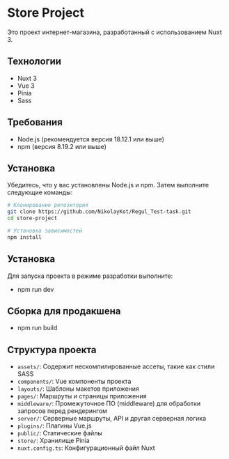 # Store Project

Это проект интернет-магазина, разработанный с использованием Nuxt 3.

## Технологии

- Nuxt 3
- Vue 3
- Pinia
- Sass

## Требования

- Node.js (рекомендуется версия 18.12.1 или выше)
- npm (версия 8.19.2 или выше)

## Установка

Убедитесь, что у вас установлены Node.js и npm. Затем выполните следующие команды:

```bash
# Клонирование репозитория
git clone https://github.com/NikolayKot/Regul_Test-task.git
cd store-project

# Установка зависимостей
npm install
```

## Установка

Для запуска проекта в режиме разработки выполните:

- npm run dev

## Сборка для продакшена

- npm run build

## Структура проекта

- `assets/`: Содержит нескомпилированные ассеты, такие как стили SASS
- `components/`: Vue компоненты проекта
- `layouts/`: Шаблоны макетов приложения
- `pages/`: Маршруты и страницы приложения
- `middleware/`: Промежуточное ПО (middleware) для обработки запросов перед рендерингом
- `server/`: Серверные маршруты, API и другая серверная логика
- `plugins/`: Плагины Vue.js
- `public/`: Статические файлы
- `store/`: Хранилище Pinia
- `nuxt.config.ts`: Конфигурационный файл Nuxt
